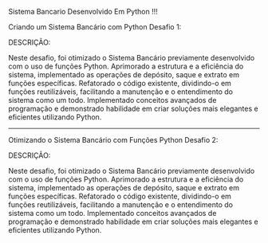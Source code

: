 Sistema Bancario Desenvolvido Em Python  !!!


Criando um Sistema Bancário com Python
Desafio 1:

DESCRIÇÃO:

Neste desafio, foi otimizado o Sistema Bancário previamente desenvolvido com o uso de funções Python. 
Aprimorado a estrutura e a eficiência do sistema, implementado as operações de depósito, saque e extrato em funções específicas. 
Refatorado o código existente, dividindo-o em funções reutilizáveis, facilitando a manutenção e o entendimento do sistema como um todo. 
Implementado conceitos avançados de programação e demonstrado habilidade em criar soluções mais elegantes e eficientes utilizando Python.


---------------------------------------

Otimizando o Sistema Bancário com Funções Python
Desafio 2:

DESCRIÇÃO:

Neste desafio, foi otimizado o Sistema Bancário previamente desenvolvido com o uso de funções Python. 
Aprimorado a estrutura e a eficiência do sistema, implementado as operações de depósito, saque e extrato em funções específicas. 
Refatorado o código existente, dividindo-o em funções reutilizáveis, facilitando a manutenção e o entendimento do sistema como um todo. 
Implementado conceitos avançados de programação e demonstrado habilidade em criar soluções mais elegantes e eficientes utilizando Python.






